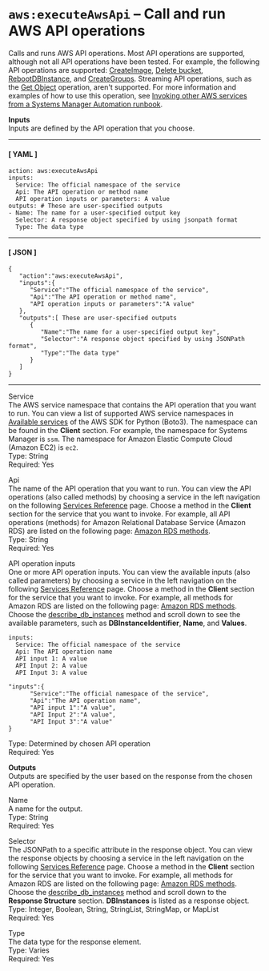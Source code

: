 # `aws:executeAwsApi` – Call and run AWS API operations<a name="automation-action-executeAwsApi"></a>

Calls and runs AWS API operations\. Most API operations are supported, although not all API operations have been tested\. For example, the following API operations are supported: [CreateImage](https://docs.aws.amazon.com/AWSEC2/latest/APIReference/API_CreateImage.html), [Delete bucket](https://docs.aws.amazon.com/AmazonS3/latest/API/RESTBucketDELETE.html), [RebootDBInstance](https://docs.aws.amazon.com/AmazonRDS/latest/APIReference/API_RebootDBInstance.html), and [CreateGroups](https://docs.aws.amazon.com/IAM/latest/APIReference/API_CreateGroup.html)\. Streaming API operations, such as the [Get Object](https://docs.aws.amazon.com/AmazonS3/latest/API/RESTObjectGET.html) operation, aren't supported\. For more information and examples of how to use this operation, see [Invoking other AWS services from a Systems Manager Automation runbook](automation-aws-apis-calling.md)\.

**Inputs**  
Inputs are defined by the API operation that you choose\. 

------
#### [ YAML ]

```
action: aws:executeAwsApi
inputs:
  Service: The official namespace of the service
  Api: The API operation or method name
  API operation inputs or parameters: A value
outputs: # These are user-specified outputs
- Name: The name for a user-specified output key
  Selector: A response object specified by using jsonpath format
  Type: The data type
```

------
#### [ JSON ]

```
{
   "action":"aws:executeAwsApi",
   "inputs":{
      "Service":"The official namespace of the service",
      "Api":"The API operation or method name",
      "API operation inputs or parameters":"A value"
   },
   "outputs":[ These are user-specified outputs
      {
         "Name":"The name for a user-specified output key",
         "Selector":"A response object specified by using JSONPath format",
         "Type":"The data type"
      }
   ]
}
```

------

Service  
The AWS service namespace that contains the API operation that you want to run\. You can view a list of supported AWS service namespaces in [Available services](https://boto3.amazonaws.com/v1/documentation/api/latest/reference/services/index.html) of the AWS SDK for Python \(Boto3\)\. The namespace can be found in the **Client** section\. For example, the namespace for Systems Manager is `ssm`\. The namespace for Amazon Elastic Compute Cloud \(Amazon EC2\) is `ec2`\.  
Type: String  
Required: Yes

Api  
The name of the API operation that you want to run\. You can view the API operations \(also called methods\) by choosing a service in the left navigation on the following [Services Reference](https://boto3.amazonaws.com/v1/documentation/api/latest/reference/services/index.html) page\. Choose a method in the **Client** section for the service that you want to invoke\. For example, all API operations \(methods\) for Amazon Relational Database Service \(Amazon RDS\) are listed on the following page: [Amazon RDS methods](https://boto3.amazonaws.com/v1/documentation/api/latest/reference/services/rds.html)\.  
Type: String  
Required: Yes

API operation inputs  
One or more API operation inputs\. You can view the available inputs \(also called parameters\) by choosing a service in the left navigation on the following [Services Reference](https://boto3.amazonaws.com/v1/documentation/api/latest/reference/services/index.html) page\. Choose a method in the **Client** section for the service that you want to invoke\. For example, all methods for Amazon RDS are listed on the following page: [Amazon RDS methods](https://boto3.amazonaws.com/v1/documentation/api/latest/reference/services/rds.html)\. Choose the [describe\_db\_instances](https://boto3.amazonaws.com/v1/documentation/api/latest/reference/services/rds.html#RDS.Client.describe_db_instances) method and scroll down to see the available parameters, such as **DBInstanceIdentifier**, **Name**, and **Values**\.  

```
inputs:
  Service: The official namespace of the service
  Api: The API operation name
  API input 1: A value
  API Input 2: A value
  API Input 3: A value
```

```
"inputs":{
      "Service":"The official namespace of the service",
      "Api":"The API operation name",
      "API input 1":"A value",
      "API Input 2":"A value",
      "API Input 3":"A value"
}
```
Type: Determined by chosen API operation  
Required: Yes

**Outputs**  
Outputs are specified by the user based on the response from the chosen API operation\.

Name  
A name for the output\.  
Type: String  
Required: Yes

Selector  
The JSONPath to a specific attribute in the response object\. You can view the response objects by choosing a service in the left navigation on the following [Services Reference](https://boto3.amazonaws.com/v1/documentation/api/latest/reference/services/index.html) page\. Choose a method in the **Client** section for the service that you want to invoke\. For example, all methods for Amazon RDS are listed on the following page: [Amazon RDS methods](https://boto3.amazonaws.com/v1/documentation/api/latest/reference/services/rds.html)\. Choose the [describe\_db\_instances](https://boto3.amazonaws.com/v1/documentation/api/latest/reference/services/rds.html#RDS.Client.describe_db_instances) method and scroll down to the **Response Structure** section\. **DBInstances** is listed as a response object\.  
Type: Integer, Boolean, String, StringList, StringMap, or MapList  
Required: Yes

Type  
The data type for the response element\.  
Type: Varies  
Required: Yes